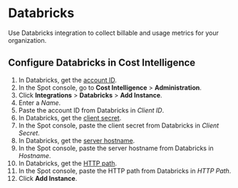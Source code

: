 # Databricks

Use Databricks integration to collect billable and usage metrics for your organization.

## Configure Databricks in Cost Intelligence

1. In Databricks, get the [account ID](https://docs.databricks.com/en/admin/account-settings/index.html#account-console).
2. In the Spot console, go to **Cost Intelligence** > **Administration**.
3. Click **Integrations** > **Databricks** > **Add Instance**.
4. Enter a <i>Name</i>.
5. Paste the account ID from Databricks in <i>Client ID</i>.
6. In Databricks, get the [client secret](https://docs.databricks.com/en/admin/account-settings-e2/single-sign-on/oidc.html).
7. In the Spot console, paste the client secret from Databricks in <i>Client Secret</i>.
8. In Databricks, get the [server hostname](https://docs.databricks.com/en/integrations/jdbc/compute.html).
9. In the Spot console, paste the server hostname from Databricks in <i>Hostname</i>.
10. In Databricks, get the [HTTP path](https://docs.databricks.com/en/integrations/jdbc/compute.html).
11. In the Spot console, paste the HTTP path from Databricks in <i>HTTP Path</i>.
12. Click **Add Instance**.
